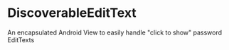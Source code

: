 # DiscoverableEditText
An encapsulated Android View to easily handle "click to show" password EditTexts

